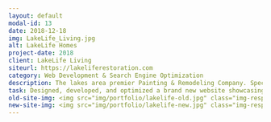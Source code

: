```yaml
---
layout: default
modal-id: 13
date: 2018-12-18
img: LakeLife_Living.jpg
alt: LakeLife Homes
project-date: 2018
client: LakeLife Living
siteurl: https://lakeliferestoration.com
category: Web Development & Search Engine Optimization
description: The lakes area premier Painting & Remodeling Company. Specializing in, Deck & Porch Design/Build, Log Home Staining, Interior & Exterior Finishing. For more than 30 years they’ve brought a passion for woodwork and craftsmanship to projects of every scope, enriching the lives of our customer along the way.
task: Designed, developed, and optimized a brand new website showcasing LakeLife's log home services. The new site was built to have a new/clean look while giving the feeling of a cozy cabin on a Minnesota lake. On-page ranking factors were targeted specifically towards industry specific keywords for improved search engine visibility.
old-site-img: <img src="img/portfolio/lakelife-old.jpg" class="img-responsive" alt="">
new-site-img: <img src="img/portfolio/lakelife-new.jpg" class="img-responsive" alt="Duluth Web Development">
---
```


